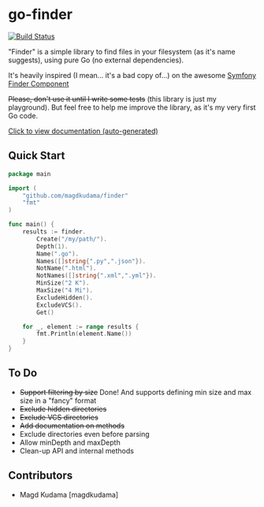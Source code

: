 go-finder
=========

[![Build Status](https://travis-ci.org/magdkudama/go-finder.png?branch=master)](https://travis-ci.org/magdkudama/go-finder)

"Finder" is a simple library to find files in your filesystem (as it's name suggests), using pure Go (no external dependencies).

It's heavily inspired (I mean... it's a bad copy of...) on the awesome [Symfony Finder Component](https://github.com/symfony/Finder)

~~Please, don't use it until I write some tests~~ (this library is just my playground). But feel free to help me improve the library, as it's my very first Go code.

[Click to view documentation (auto-generated)](https://godoc.org/github.com/magdkudama/go-finder)

## Quick Start

```go
package main

import (
	"github.com/magdkudama/finder"
	"fmt"
)

func main() {
	results := finder.
		Create("/my/path/").
		Depth(1).
		Name(".go").
		Names([]string{".py",".json"}).
		NotName(".html").
		NotNames([]string{".xml",".yml"}).
		MinSize("2 K").
		MaxSize("4 Mi").
		ExcludeHidden().
		ExcludeVCS().
		Get()

	for _, element := range results {
		fmt.Println(element.Name())
	}
}
```

## To Do

* ~~Support filtering by size~~ Done! And supports defining min size and max size in a "fancy" format
* ~~Exclude hidden directories~~
* ~~Exclude VCS directories~~
* ~~Add documentation on methods~~
* Exclude directories even before parsing
* Allow minDepth and maxDepth
* Clean-up API and internal methods

## Contributors

- Magd Kudama [magdkudama]